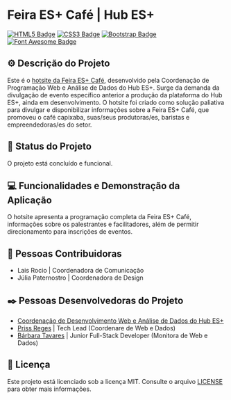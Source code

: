 # Feira ES+ Café | Hub ES+
[![HTML5 Badge](https://img.shields.io/badge/HTML5-%23E34F26.svg?style=flat&logo=html5&logoColor=white)](https://developer.mozilla.org/en-US/docs/Web/Guide/HTML/HTML5)
[![CSS3 Badge](https://img.shields.io/badge/CSS3-%231572B6.svg?style=flat&logo=css3&logoColor=white)](https://developer.mozilla.org/en-US/docs/Web/CSS)
[![Bootstrap Badge](https://img.shields.io/badge/Bootstrap-5.3.3-%23563D7C.svg?style=flat&logo=bootstrap&logoColor=white)](https://getbootstrap.com/)
[![Font Awesome Badge](https://img.shields.io/badge/Font%20Awesome-5-%23333.svg?style=flat&logo=font-awesome&logoColor=white)](https://fontawesome.com/)

## ⚙️ Descrição do Projeto

Este é o [hotsite da Feira ES+ Café](https://esmaiscriativo.es.gov.br/hubesmais/feira-es-cafe/), desenvolvido pela Coordenação de Programação Web e Análise de Dados do Hub ES+. Surge da demanda da divulgação de evento específico anterior a produção da plataforma do Hub ES+, ainda em desenvolvimento. O hotsite foi criado como solução paliativa para divulgar e disponibilizar informações sobre a Feira ES+ Café, que promoveu o café capixaba, suas/seus produtoras/es, baristas e empreendedoras/es do setor.

## 🚀 Status do Projeto

O projeto está concluído e funcional.

## 💻 Funcionalidades e Demonstração da Aplicação

O hotsite apresenta a programação completa da Feira ES+ Café, informações sobre os palestrantes e facilitadores, além de permitir direcionamento para inscrições de eventos.

## 🤝 Pessoas Contribuidoras

- Lais Rocio | Coordenadora de Comunicação
- Júlia Paternostro | Coordenadora de Design

## ✒️ Pessoas Desenvolvedoras do Projeto

- [Coordenação de Desenvolvimento Web e Análise de Dados do Hub ES+](https://github.com/hubesmais)
- [Priss Reges](https://github.com/bellial) | Tech Lead (Coordenare de Web e Dados)
- [Bárbara Tavares](https://github.com/b-tavares) | Junior Full-Stack Developer (Monitora de Web e Dados)


## 📄 Licença

Este projeto está licenciado sob a licença MIT. Consulte o arquivo [LICENSE](LICENSE) para obter mais informações.
